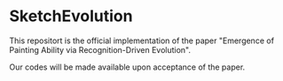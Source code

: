 # SketchEvolution

This repositort is the official implementation of the paper "Emergence of Painting Ability via Recognition-Driven Evolution". 

Our codes will be made available upon acceptance of the paper.
